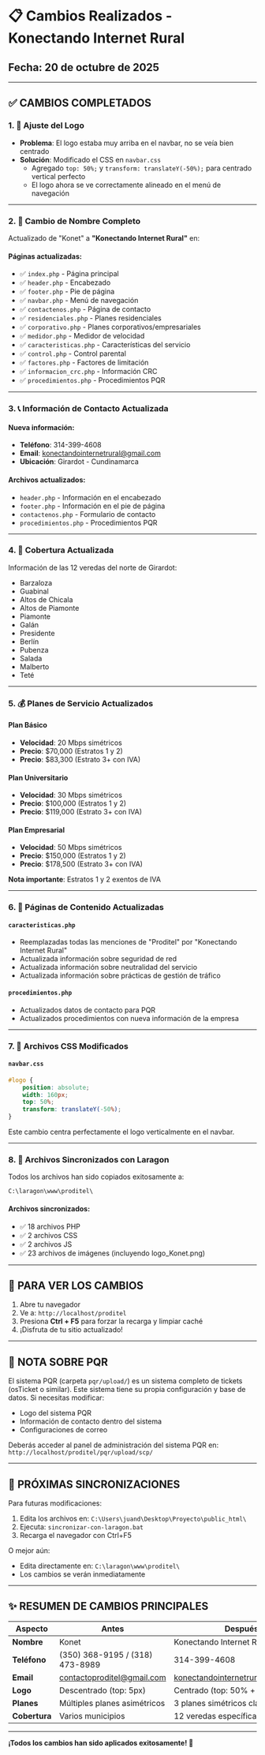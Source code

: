 # 📋 Cambios Realizados - Konectando Internet Rural

## Fecha: 20 de octubre de 2025

---

## ✅ CAMBIOS COMPLETADOS

### 1. 🎨 **Ajuste del Logo**
- **Problema**: El logo estaba muy arriba en el navbar, no se veía bien centrado
- **Solución**: Modificado el CSS en `navbar.css`
  - Agregado `top: 50%;` y `transform: translateY(-50%);` para centrado vertical perfecto
  - El logo ahora se ve correctamente alineado en el menú de navegación

---

### 2. 📝 **Cambio de Nombre Completo**
Actualizado de "Konet" a **"Konectando Internet Rural"** en:

#### Páginas actualizadas:
- ✅ `index.php` - Página principal
- ✅ `header.php` - Encabezado
- ✅ `footer.php` - Pie de página
- ✅ `navbar.php` - Menú de navegación
- ✅ `contactenos.php` - Página de contacto
- ✅ `residenciales.php` - Planes residenciales
- ✅ `corporativo.php` - Planes corporativos/empresariales
- ✅ `medidor.php` - Medidor de velocidad
- ✅ `caracteristicas.php` - Características del servicio
- ✅ `control.php` - Control parental
- ✅ `factores.php` - Factores de limitación
- ✅ `informacion_crc.php` - Información CRC
- ✅ `procedimientos.php` - Procedimientos PQR

---

### 3. 📞 **Información de Contacto Actualizada**

#### Nueva información:
- **Teléfono**: 314-399-4608
- **Email**: konectandointernetrural@gmail.com
- **Ubicación**: Girardot - Cundinamarca

#### Archivos actualizados:
- `header.php` - Información en el encabezado
- `footer.php` - Información en el pie de página
- `contactenos.php` - Formulario de contacto
- `procedimientos.php` - Procedimientos PQR

---

### 4. 📍 **Cobertura Actualizada**
Información de las 12 veredas del norte de Girardot:
- Barzaloza
- Guabinal
- Altos de Chicala
- Altos de Piamonte
- Piamonte
- Galán
- Presidente
- Berlín
- Pubenza
- Salada
- Malberto
- Teté

---

### 5. 💰 **Planes de Servicio Actualizados**

#### Plan Básico
- **Velocidad**: 20 Mbps simétricos
- **Precio**: $70,000 (Estratos 1 y 2)
- **Precio**: $83,300 (Estrato 3+ con IVA)

#### Plan Universitario
- **Velocidad**: 30 Mbps simétricos
- **Precio**: $100,000 (Estratos 1 y 2)
- **Precio**: $119,000 (Estrato 3+ con IVA)

#### Plan Empresarial
- **Velocidad**: 50 Mbps simétricos
- **Precio**: $150,000 (Estratos 1 y 2)
- **Precio**: $178,500 (Estrato 3+ con IVA)

**Nota importante**: Estratos 1 y 2 exentos de IVA

---

### 6. 📄 **Páginas de Contenido Actualizadas**

#### `caracteristicas.php`
- Reemplazadas todas las menciones de "Proditel" por "Konectando Internet Rural"
- Actualizada información sobre seguridad de red
- Actualizada información sobre neutralidad del servicio
- Actualizada información sobre prácticas de gestión de tráfico

#### `procedimientos.php`
- Actualizados datos de contacto para PQR
- Actualizados procedimientos con nueva información de la empresa

---

### 7. 🎯 **Archivos CSS Modificados**

#### `navbar.css`
```css
#logo {
    position: absolute;
    width: 160px;
    top: 50%;
    transform: translateY(-50%);
}
```
Este cambio centra perfectamente el logo verticalmente en el navbar.

---

### 8. 📂 **Archivos Sincronizados con Laragon**

Todos los archivos han sido copiados exitosamente a:
```
C:\laragon\www\proditel\
```

#### Archivos sincronizados:
- ✅ 18 archivos PHP
- ✅ 2 archivos CSS
- ✅ 2 archivos JS
- ✅ 23 archivos de imágenes (incluyendo logo_Konet.png)

---

## 🚀 **PARA VER LOS CAMBIOS**

1. Abre tu navegador
2. Ve a: `http://localhost/proditel`
3. Presiona **Ctrl + F5** para forzar la recarga y limpiar caché
4. ¡Disfruta de tu sitio actualizado!

---

## 📝 **NOTA SOBRE PQR**

El sistema PQR (carpeta `pqr/upload/`) es un sistema completo de tickets (osTicket o similar).
Este sistema tiene su propia configuración y base de datos. Si necesitas modificar:
- Logo del sistema PQR
- Información de contacto dentro del sistema
- Configuraciones de correo

Deberás acceder al panel de administración del sistema PQR en:
`http://localhost/proditel/pqr/upload/scp/`

---

## 🔄 **PRÓXIMAS SINCRONIZACIONES**

Para futuras modificaciones:
1. Edita los archivos en: `C:\Users\juand\Desktop\Proyecto\public_html\`
2. Ejecuta: `sincronizar-con-laragon.bat`
3. Recarga el navegador con Ctrl+F5

O mejor aún:
- Edita directamente en: `C:\laragon\www\proditel\`
- Los cambios se verán inmediatamente

---

## ✨ **RESUMEN DE CAMBIOS PRINCIPALES**

| Aspecto | Antes | Después |
|---------|-------|---------|
| **Nombre** | Konet | Konectando Internet Rural |
| **Teléfono** | (350) 368-9195 / (318) 473-8989 | 314-399-4608 |
| **Email** | contactoproditel@gmail.com | konectandointernetrural@gmail.com |
| **Logo** | Descentrado (top: 5px) | Centrado (top: 50% + transform) |
| **Planes** | Múltiples planes asimétricos | 3 planes simétricos claros |
| **Cobertura** | Varios municipios | 12 veredas específicas en Girardot |

---

**¡Todos los cambios han sido aplicados exitosamente! 🎉**
